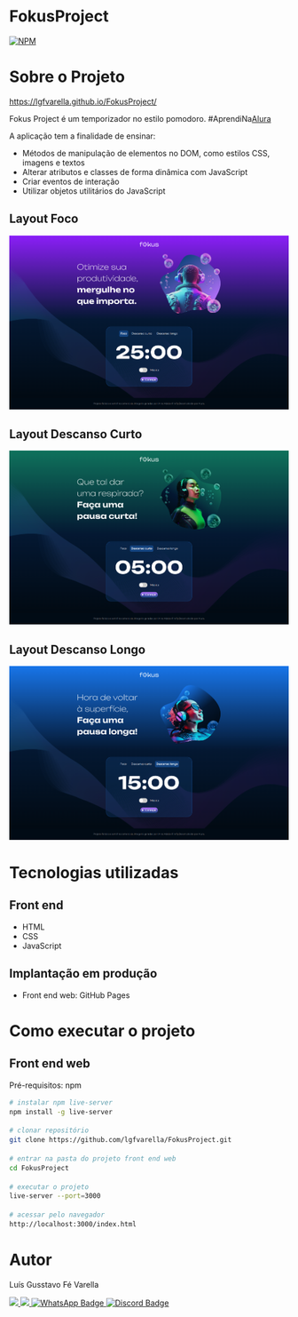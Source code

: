 # FokusProject
[![NPM](https://img.shields.io/npm/l/react)](https://github.com/lgfvarella/FocusProject/blob/main/LICENSE)

# Sobre o Projeto

https://lgfvarella.github.io/FokusProject/

Fokus Project é um temporizador no estilo pomodoro. #AprendiNa[Alura](https://www.alura.com.br/curso-online-html-css-responsividade-mobile-first)

A aplicação tem a finalidade de ensinar:
- Métodos de manipulação de elementos no DOM, como estilos CSS, imagens e textos
- Alterar atributos e classes de forma dinâmica com JavaScript
- Criar eventos de interação
- Utilizar objetos utilitários do JavaScript

## Layout Foco
![Web 1](https://github.com/lgfvarella/FokusProject/blob/main/imagens/FokusProjectFoco.png)
## Layout Descanso Curto
![Web 1](https://github.com/lgfvarella/FokusProject/blob/main/imagens/FokusProjectDescansoCurto.png)
## Layout Descanso Longo
![Web 1](https://github.com/lgfvarella/FokusProject/blob/main/imagens/FokusProjectDescansoLongo.png)

# Tecnologias utilizadas
## Front end
- HTML
- CSS
- JavaScript

## Implantação em produção
- Front end web: GitHub Pages

# Como executar o projeto
## Front end web
Pré-requisitos: npm

```bash
# instalar npm live-server
npm install -g live-server 

# clonar repositório
git clone https://github.com/lgfvarella/FokusProject.git

# entrar na pasta do projeto front end web
cd FokusProject

# executar o projeto
live-server --port=3000

# acessar pelo navegador
http://localhost:3000/index.html
```

# Autor

Luís Gusstavo Fé Varella

<a href = "mailto:lgfvarella@gmail.com" style="border-radius">
 <img src="https://img.shields.io/badge/Gmail-ff0000?logo=gmail&logoColor=white&style=for-the-badge&labelWidth=120">
</a>
<a href = "https://www.linkedin.com/in/lgvarelladevs/" style="border-radius">
 <img src="https://img.shields.io/badge/Linkedin-0000ff?logo=linkedin&logoColor=white&style=for-the-badge&labelWidth=120">
</a>
<a href="https://api.whatsapp.com/send?phone=55062996113999" target="_blank">
 <img src="https://img.shields.io/badge/WhatsApp-022c02?logo=whatsapp&logoColor=white&style=for-the-badge&labelWidth=120" alt="WhatsApp Badge">
</a>
<a href="https://discord.gg/er2hR9BU" target="_blank">
 <img src="https://img.shields.io/badge/Discord-40128b?logo=discord&logoColor=white&style=for-the-badge&labelWidth=120" alt="Discord Badge">
</a>